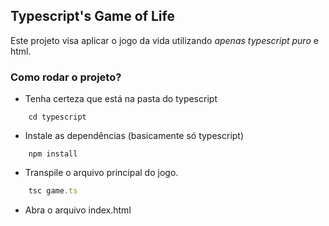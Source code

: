 ## Typescript's Game of Life
Este projeto visa aplicar o jogo da vida utilizando *apenas typescript puro* e html.


### Como rodar o projeto?

- Tenha certeza que está na pasta do typescript
```npm
    cd typescript
```

- Instale as dependências (basicamente só typescript)
```node
    npm install
```

- Transpile o arquivo principal do jogo.
```typescript
    tsc game.ts
```

- Abra o arquivo index.html
